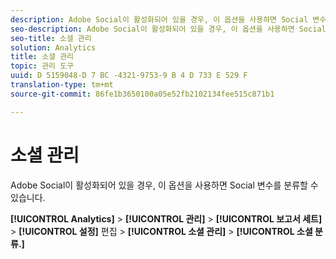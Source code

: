 ```yaml
---
description: Adobe Social이 활성화되어 있을 경우, 이 옵션을 사용하면 Social 변수를 분류할 수 있습니다.
seo-description: Adobe Social이 활성화되어 있을 경우, 이 옵션을 사용하면 Social 변수를 분류할 수 있습니다.
seo-title: 소셜 관리
solution: Analytics
title: 소셜 관리
topic: 관리 도구
uuid: D 5159048-D 7 BC -4321-9753-9 B 4 D 733 E 529 F
translation-type: tm+mt
source-git-commit: 86fe1b3650100a05e52fb2102134fee515c871b1

---
```



# 소셜 관리

Adobe Social이 활성화되어 있을 경우, 이 옵션을 사용하면 Social 변수를 분류할 수 있습니다.

**[!UICONTROL Analytics]** &gt; **[!UICONTROL 관리]** &gt; **[!UICONTROL 보고서 세트]** &gt; **[!UICONTROL 설정]** 편집 &gt; **[!UICONTROL 소셜 관리]** &gt; **[!UICONTROL 소셜 분류.]**

<!--Meike, link to social user guide?-->